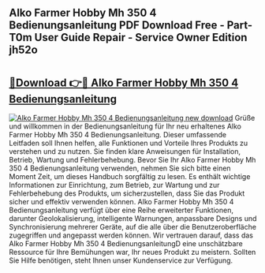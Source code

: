 ## Alko Farmer Hobby Mh 350 4 Bedienungsanleitung PDF Download Free - Part-T0m User Guide Repair - Service Owner Edition jh52o

# <h2><a href="http://df0zrkb.blite.top/?on=Alko+Farmer+Hobby+Mh+350+4+Bedienungsanleitung">🔗Download 👉🔴 Alko Farmer Hobby Mh 350 4 Bedienungsanleitung</a></h2>

[![Alko Farmer Hobby Mh 350 4 Bedienungsanleitung new download](https://i.imgur.com/lujVjoI.png)](http://df0zrkb.blite.top/?on=Alko+Farmer+Hobby+Mh+350+4+Bedienungsanleitung)
Grüße und willkommen in der Bedienungsanleitung für Ihr neu erhaltenes Alko Farmer Hobby Mh 350 4 Bedienungsanleitung. Dieser umfassende Leitfaden soll Ihnen helfen, alle Funktionen und Vorteile Ihres Produkts zu verstehen und zu nutzen. Sie finden klare Anweisungen für Installation, Betrieb, Wartung und Fehlerbehebung. Bevor Sie Ihr Alko Farmer Hobby Mh 350 4 Bedienungsanleitung verwenden, nehmen Sie sich bitte einen Moment Zeit, um dieses Handbuch sorgfältig zu lesen. Es enthält wichtige Informationen zur Einrichtung, zum Betrieb, zur Wartung und zur Fehlerbehebung des Produkts, um sicherzustellen, dass Sie das Produkt sicher und effektiv verwenden können. Alko Farmer Hobby Mh 350 4 Bedienungsanleitung verfügt über eine Reihe erweiterter Funktionen, darunter Geolokalisierung, intelligente Warnungen, anpassbare Designs und Synchronisierung mehrerer Geräte, auf die alle über die Benutzeroberfläche zugegriffen und angepasst werden können. Wir vertrauen darauf, dass das Alko Farmer Hobby Mh 350 4 BedienungsanleitungD eine unschätzbare Ressource für Ihre Bemühungen war, Ihr neues Produkt zu meistern. Sollten Sie Hilfe benötigen, steht Ihnen unser Kundenservice zur Verfügung.
